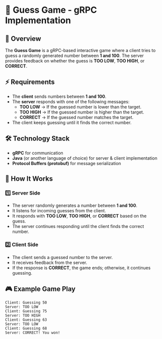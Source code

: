 # 🎯 Guess Game - gRPC Implementation

## 📌 Overview
The **Guess Game** is a gRPC-based interactive game where a client tries to guess a randomly generated number between **1 and 100**. The server provides feedback on whether the guess is **TOO LOW**, **TOO HIGH**, or **CORRECT**.

## ⚡ Requirements
- The **client** sends numbers between **1 and 100**.
- The **server** responds with one of the following messages:
    - **TOO LOW** → If the guessed number is lower than the target.
    - **TOO HIGH** → If the guessed number is higher than the target.
    - **CORRECT** → If the guessed number matches the target.
- The client keeps guessing until it finds the correct number.

## 🛠 Technology Stack
- **gRPC** for communication
- **Java** (or another language of choice) for server & client implementation
- **Protocol Buffers (protobuf)** for message serialization

## 🚀 How It Works
### 1️⃣ Server Side
- The server randomly generates a number between **1 and 100**.
- It listens for incoming guesses from the client.
- It responds with **TOO LOW**, **TOO HIGH**, or **CORRECT** based on the guess.
- The server continues responding until the client finds the correct number.

### 2️⃣ Client Side
- The client sends a guessed number to the server.
- It receives feedback from the server.
- If the response is **CORRECT**, the game ends; otherwise, it continues guessing.

## 🎮 Example Game Play
```
Client: Guessing 50
Server: TOO LOW
Client: Guessing 75
Server: TOO HIGH
Client: Guessing 63
Server: TOO LOW
Client: Guessing 68
Server: CORRECT! You won!
```
